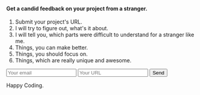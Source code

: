 #### Get a candid feedback on your project from a stranger.

1. Submit your project's URL.
2. I will try to figure out, what's it about.
3. I will tell you, which parts were difficult to understand for a stranger like me.
4. Things, you can make better.
5. Things, you should focus on.
6. Things, which are really unique and awesome.

<form action="https://formspree.io/rajatrs5054@gmail.com" method="POST">
 <input type="email" name="email" placeholder="Your email" pattren="[a-z0-9._%+-]+@[a-z0-9.-]+\.[a-z]{2,3}$" required>
    <input type="text" name="message" placeholder="Your URL" required>
  <button type="submit">Send</button>
</form>

Happy Coding.
